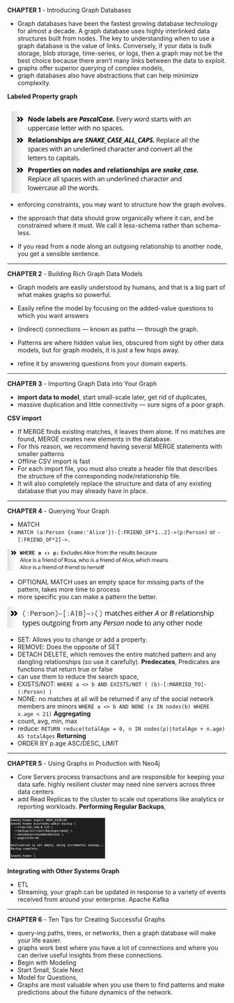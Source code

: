 **CHAPTER 1** - Introducing Graph Databases 
- Graph databases have been the fastest growing database technology for almost a decade. A graph database uses highly interlinked data structures built from nodes. The key to understanding when to use a graph database is the value of links. Conversely, if your data is bulk storage, blob storage, time-series, or logs, then a graph may not be the best choice because there aren’t many links between the data to exploit.
- graphs offer superior querying of complex models,
- graph databases also have abstractions that can help minimize complexity.


**Labeled Property graph**

<img src="uploads/ebda1fb928593c82bc76a2fba7a13f05/image.png" height="200px">

- enforcing constraints, you may want to structure how the graph evolves. 

- the approach that data should grow organically where it can, and be constrained where it must. We call it less-schema rather than schema-less.
- If you read from a node along an outgoing relationship to another node, you get a sensible sentence.
---
**CHAPTER 2** - Building Rich Graph Data Models
- Graph models are easily understood by humans, and that is a big part of what makes graphs so powerful.
- Easily refine the model by focusing on the added-value questions to which you want answers
- (indirect) connections — known as paths — through the graph.
- Patterns are where hidden value lies, obscured from sight by other
data models, but for graph models, it is just a few hops away.

- refine it by answering questions from your domain experts.
---
**CHAPTER 3** - Importing Graph Data into Your Graph
- **import data to model**, start small-scale later, get rid of duplicates, 
- massive duplication and little connectivity — sure signs of a poor graph.

**CSV import**
- If MERGE finds existing matches, it leaves them alone. If no matches are found, MERGE creates new elements in the database.
- For this reason, we recommend having several MERGE statements with smaller patterns
- Offline CSV import is fast
- For each import file, you must also create a header file that describes the structure of the corresponding node/relationship file.
- It will also completely replace the structure and data of any existing database that you may already have in place.

---
**CHAPTER 4** - Querying Your Graph
- MATCH
- `MATCH (a:Person {name:'Alice'})-[:FRIEND_OF*1..2]->(p:Person)` or `-[:FRIEND_OF*2]->.`

<img src="uploads/ad740e39c73b6acc11a4c2a818fcd578/image.png" height="50px">

- OPTIONAL MATCH uses an empty space for missing parts of the pattern, takes more time to process
- more specific you can make a pattern the better.

<img src="uploads/55599fd3bb349e37119aea9fa00eafa6/image.png" height="50px">

- SET: Allows you to change or add a property.
- REMOVE: Does the opposite of SET
- DETACH DELETE, which removes the entire matched pattern and any dangling relationships (so use it carefully).
**Predecates**, Predicates are functions that return true or false
- can use them to reduce the search space,
- EXISTS/NOT: `WHERE a <> b AND EXISTS/NOT ( (b)-[:MARRIED_TO]-(:Person) )`
- NONE: no matches at all will be returned if any of the social network members are minors `WHERE a <> b AND
NONE (x IN nodes(b) WHERE x.age < 21)`
**Aggregating**
- count, avg, min, max
- reduce: `RETURN reduce(totalAge = 0, n IN nodes(p)|totalAge + n.age) AS totalAges`
**Returning**
- ORDER BY p.age ASC/DESC, LIMIT
 
---
**CHAPTER 5** - Using Graphs in Production with Neo4j
- Core Servers process transactions and are responsible for keeping your data safe. highly resilient cluster may need nine servers across three data centers
- add Read Replicas to the cluster to scale out operations like analytics or reporting workloads.
**Performing Regular Backups**,

<img src="uploads/a0989ab90a7ea00944354836ca6f53a4/image.png" height="100px">

**Integrating with Other Systems Graph**
- ETL
- Streaming, your graph can be updated in response to a variety of events received from around your enterprise. 
Apache Kafka

---
**CHAPTER 6** - Ten Tips for Creating Successful Graphs
- query-ing paths, trees, or networks, then a graph  database will make your life easier.
- graphs work best where you have a lot of connections and where you can derive useful insights from these connections.
- Begin with Modeling
- Start Small, Scale Next
- Model for Questions, 
- Graphs are most valuable when you use them to find patterns and make predictions about the future dynamics of the network.